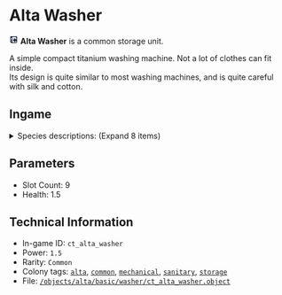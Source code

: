 # Alta Washer

<img src="https://raw.githubusercontent.com/Ceterai/Enternia/main/objects/alta/basic/washer/icon.png" alt="Alta Washer icon" loading="lazy" height="16px" width="auto" /> **Alta Washer** is a common storage unit.

A simple compact titanium washing machine. Not a lot of clothes can fit inside.  
Its design is quite similar to most washing machines, and is quite careful with silk and cotton.

## Ingame

<details markdown="1"><summary>Species descriptions: (Expand 8 items)</summary>

- Alta: Thankfully I don't need to wash anything right now.
- Apex: This looks like a small washing machine.
- Avian: Doesn't seem like this washing machine can fit a lot of clothes...
- Floran: Sssplashy-sspinny thing. Too ssmall for Floran, sssadly.
- Glitch: Confused. Do they make them this small?
- Human: A tiny washing machine. For tiny people, apparently.
- Hylotl: A pretty minimalistic washing machine. Quite compact.
- Novakid: A washer for some small dirty clothes.

</details>

## Parameters

- Slot Count: 9  
- Health: 1.5

## Technical Information

- In-game ID: `ct_alta_washer`
- Power: `1.5`
- Rarity: `Common`
- Colony tags: [`alta`](https://ceterai.github.io/MyEnternia/Wiki/Tags/Alta), [`common`](https://ceterai.github.io/MyEnternia/Wiki/Tags/Common), [`mechanical`](https://ceterai.github.io/MyEnternia/Wiki/Tags/Mechanical), [`sanitary`](https://ceterai.github.io/MyEnternia/Wiki/Tags/Sanitary), [`storage`](https://ceterai.github.io/MyEnternia/Wiki/Tags/Storage)
- File: [`/objects/alta/basic/washer/ct_alta_washer.object`](https://github.com/Ceterai/Enternia/blob/main/objects/alta/basic/washer/ct_alta_washer.object)
